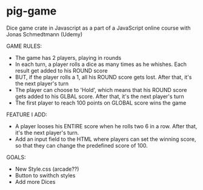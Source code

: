 # pig-game

Dice game crate in Javascript as a part of a JavaScript online course with Jonas Schmedtmann (Udemy)


GAME RULES:

- The game has 2 players, playing in rounds
- In each turn, a player rolls a dice as many times as he whishes. Each result get added to his ROUND score
- BUT, if the player rolls a 1, all his ROUND score gets lost. After that, it's the next player's turn
- The player can choose to 'Hold', which means that his ROUND score gets added to his GLBAL score. After that, it's the next player's turn
- The first player to reach 100 points on GLOBAL score wins the game

FEATURE I ADD:
- A player looses his ENTIRE score when he rolls two 6 in a row. After that, it's the next player's turn.
- Add an input field to the HTML where players can set the winning score, so that they can change the predefined score of 100.

GOALS:
- New Style.css (arcade??)
- Button to swithch styles
- Add more Dices
